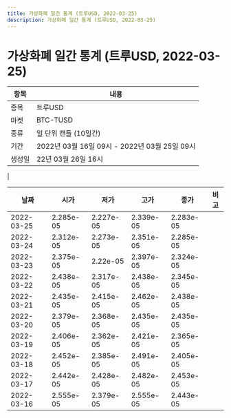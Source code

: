 ```yaml
---
title: 가상화폐 일간 통계 (트루USD, 2022-03-25)
description: 가상화폐 일간 통계 (트루USD, 2022-03-25)
---
```


가상화폐 일간 통계 (트루USD, 2022-03-25)
===

|항목|내용|
|--|--|
|종목|트루USD|
|마켓|BTC-TUSD|
|종류|일 단위 캔들 (10일간)|
|기간|2022년 03월 16일 09시 - 2022년 03월 25일 09시|
|생성일|22년 03월 26일 16시|
|

|날짜|시가|저가|고가|종가|비고|
|--|--|--|--|--|--|
|2022-03-25|2.285e-05|2.227e-05|2.339e-05|2.283e-05|    |
|2022-03-24|2.312e-05|2.273e-05|2.351e-05|2.285e-05|    |
|2022-03-23|2.375e-05|2.22e-05|2.397e-05|2.324e-05|    |
|2022-03-22|2.438e-05|2.317e-05|2.438e-05|2.345e-05|    |
|2022-03-21|2.435e-05|2.415e-05|2.462e-05|2.438e-05|    |
|2022-03-20|2.379e-05|2.368e-05|2.435e-05|2.435e-05|    |
|2022-03-19|2.406e-05|2.362e-05|2.421e-05|2.365e-05|    |
|2022-03-18|2.452e-05|2.385e-05|2.491e-05|2.405e-05|    |
|2022-03-17|2.442e-05|2.428e-05|2.482e-05|2.453e-05|    |
|2022-03-16|2.555e-05|2.379e-05|2.555e-05|2.443e-05|    |
